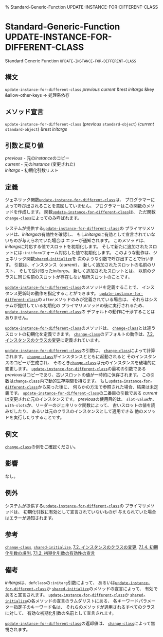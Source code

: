 % Standard-Generic-Function UPDATE-INSTANCE-FOR-DIFFERENT-CLASS

# Standard-Generic-Function UPDATE-INSTANCE-FOR-DIFFERENT-CLASS


Standard Generic Function `UPDATE-INSTANCE-FOR-DIFFERENT-CLASS`


## 構文

`update-instance-for-different-class` *previous* *current*
&rest *initargs* &key &allow-other-keys => 処理系依存

## メソッド宣言

`update-instance-for-different-class`
(*previous* `standard-object`)
(*current* `standard-object`) &rest *initargs*


## 引数と戻り値

*previous* - 元の*instance*のコピー  
*current* - 元の*instance* (変更された)  
*initargs* - 初期化引数リスト


## 定義

ジェネリック関数[`update-instance-for-different-class`](7.7.update-instance-for-different-class.html)は、
プログラマーによって呼び出されることを意図していません。
プログラマーはこの関数のメソッドを作成します。
関数[`update-instance-for-different-class`](7.7.update-instance-for-different-class.html)は、
ただ関数[`change-class`](7.7.change-class.html)によってのみ呼ばれます。

システムが提供する[`update-instance-for-different-class`](7.7.update-instance-for-different-class.html)の
プライマリメソッドは、*initargs*の有効性を確認し、
もし*initargs*に有効として宣言されていないものが与えられていた場合は
エラーが通知されます。
このメソッドは、*initargs*に対応する値でスロットを初期化します。
そして新たに追加されたスロットには`:initform`フォーム対応した値で初期化します。
このような動作は、ジェネリック関数[`shared-initialize`](7.7.shared-initialize.html)を
次のような引数で呼び出すことで行います。
引数は、インスタンス（*current*）、
新しく追加されたスロットの名前のリスト、
そして受け取った*initargs*。
新しく追加されたスロットとは、
以前のクラスに同じ名前のスロットが存在しない局所スロットのことです。

[`update-instance-for-different-class`](7.7.update-instance-for-different-class.html)のメソッドを定義することで、
インスタンス更新時の動作を指定することができます。
[`update-instance-for-different-class`](7.7.update-instance-for-different-class.html)の
`after`メソッドのみが定義されている場合は、
それらはシステムが提供している初期化の
プライマリメソッドの後に実行されるため、
[`update-instance-for-different-class`](7.7.update-instance-for-different-class.html)の
デフォルトの動作に干渉することはありません。

[`update-instance-for-different-class`](7.7.update-instance-for-different-class.html)のメソッドは、
[`change-class`](7.7.change-class.html)とは違うスロットの初期化を定義できます。
[`change-class`](7.7.change-class.html)のデフォルトの動作は、[7.2. インスタンスのクラスの変更](7.2.html)に定義されています。

[`update-instance-for-different-class`](7.7.update-instance-for-different-class.html)の引数は、
[`change-class`](7.7.change-class.html)によって計算されます。
[`change-class`](7.7.change-class.html)がインスタンスとともに起動されると
そのインスタンスのコピーが生成され、
そのとき[`change-class`](7.7.change-class.html)は元のインスタンスを破壊的に変更します。
[`update-instance-for-different-class`](7.7.update-instance-for-different-class.html)の最初の引数である
*previous*はコピーであり、古いスロットの値が一時的に保存されます。
この引数は[`change-class`](7.7.change-class.html)内で動的生存期間を持ちます。
もし[`update-instance-for-different-class`](7.7.update-instance-for-different-class.html)から戻った後に、
何らかの方法で参照された場合、結果は未定義です。
[`update-instance-for-different-class`](7.7.update-instance-for-different-class.html)の二番目の引数である
*current*は変更された元のインスタンスです。
*previous*の使用目的は、
`slot-value`か、`with-slots`か、リーダーのジェネリック関数によって、
古いスロットの値を読みだしたり、
あるいは元のクラスのインスタンスとして適用できる
他のメソッドを実行したりすることです。


## 例文

[`change-class`](7.7.change-class.html)の例をご確認ください。


## 影響

なし。


## 例外

システムが提供する[`update-instance-for-different-class`](7.7.update-instance-for-different-class.html)の
プライマリメソッドは、
初期化引数に有効として宣言されていないものが
与えられていた場合はエラーが通知されます。


## 参考

[`change-class`](7.7.change-class.html),
[`shared-initialize`](7.7.shared-initialize.html),
[7.2. インスタンスのクラスの変更](7.2.html),
[7.1.4. 初期化引数の規則](7.1.4.html),
[7.1.2. 初期化引数の有効性の宣言](7.1.2.html)


## 備考

*initargs*は、`defclass`の`:initarg`引数によって、
あるいは[`update-instance-for-different-class`](7.7.update-instance-for-different-class.html)か
[`shared-initialize`](7.7.shared-initialize.html)のメソッドの宣言によって、
有効であると宣言されます。
[`update-instance-for-different-class`](7.7.update-instance-for-different-class.html)か
[`shared-initialize`](7.7.shared-initialize.html)の各メソッドの宣言のラムダリストにある、
各キーワードパラメーター指定子のキーワード名は、
それらのメソッドが適用されるすべてのクラスに対して、
有効な初期化引数の名前として宣言されます。

[`update-instance-for-different-class`](7.7.update-instance-for-different-class.html)の返却値は、
[`change-class`](7.7.change-class.html)によって無視されます。

